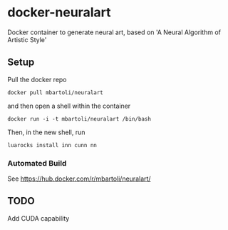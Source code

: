 # docker-neuralart
Docker container to generate neural art, based on 'A Neural Algorithm of Artistic Style'

## Setup
Pull the docker repo
```
docker pull mbartoli/neuralart
```
and then open a shell within the container 
```
docker run -i -t mbartoli/neuralart /bin/bash
```
Then, in the new shell, run
```
luarocks install inn cunn nn
```

### Automated Build 
See https://hub.docker.com/r/mbartoli/neuralart/ 

## TODO
Add CUDA capability  
